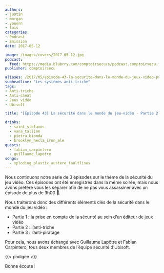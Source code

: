 ```yaml
---
authors:
- justin
- morgan
- youenn
- lois
categories:
- Podcast
- Emission
date: 2017-05-12

image: /images/covers/2017-05-12.jpg
podcast:
  feed: https://media.blubrry.com/comptoirsecu/s/podcast.comptoirsecu.fr/CSEC.EP43.2017-05-04.JEUX_VIDEO-2.mp3
publisher: comptoirsecu

aliases: /2017/05/episode-43-la-securite-dans-le-monde-du-jeux-video-partie-23-les-systemes-anti-triches/
subheadline: "Les systèmes anti-triche"
tags:
- Anti-triche
- Anti-cheat
- Jeux vidéo
- Ubisoft

title: "[Épisode 43] La sécurité dans le monde du jeu-vidéo - Partie 2 sur 3"

drinks:
  - saint_stefanus
  - vana_tallinn
  - pietra_bionda
  - brooklyn_hecla_iron_ale
guests:
  - fabian_carpintero
  - guillaume_lapotre
songs:
  - xploding_plastix_austere_faultlines
---
```


Nous continuons notre série de 3 épisodes sur le thème de la sécurité du jeu vidéo. Ces épisodes ont été enregistrés dans la même soirée, mais nous avons préféré vous les séparer afin de ne pas vous assassiner avec un épisode de plus de 3h00 🙂.

Nous traiterons donc des différents éléments clés de la sécurité dans le monde du jeu vidéo :

- Partie 1 : la prise en compte de la sécurité au sein d’un éditeur de jeux vidéo
- Partie 2 : l’anti-triche
- Partie 3 : l’anti-piratage

Pour cela, nous avons échangé avec Guillaume Lapôtre et Fabian Carpintero, tous deux membres de l’équipe sécurité d’Ubisoft.

{{< podigee >}}

Bonne écoute !
